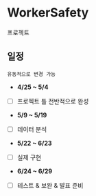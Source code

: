 # WorkerSafety
프로젝트

## 일정

`유동적으로 변경 가능`

* **4/25 ~ 5/4**
- [ ] 프로젝트 틀 전반적으로 완성

* **5/9 ~ 5/19**
- [ ] 데이터 분석

* **5/22 ~ 6/23**
- [ ] 실제 구현

* **6/24 ~ 6/29**
- [ ] 테스트 & 보완 & 발표 준비